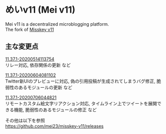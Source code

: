 <h1>めいv11 (Mei v11)</h1>

Mei v11 is a decentralized microblogging platform.  
The fork of [Misskey v11](https://github.com/syuilo/misskey/tree/v11)

## 主な変更点

[11.37.1-20200514113754](https://github.com/mei23/misskey-v11/releases/tag/11.37.1-20200514113754)  
リレー対応, 依存関係の更新 など

[11.37.1-20200604081102](https://github.com/mei23/misskey-v11/releases/tag/11.37.1-20200604081102)  
Twitter新UIのプレビューに対応, 偽の引用投稿が生成されてしまうバグ修正, 脆弱性のあるモジュールの更新 など

[11.37.1-20200706044821](https://github.com/mei23/misskey-v11/releases/tag/11.37.1-20200706044821)  
リモートカスタム絵文字リアクション対応, タイムライン上でツイートを展開できる機能, 脆弱性のあるモジュールの修正 など

その他は以下を参照  
https://github.com/mei23/misskey-v11/releases
